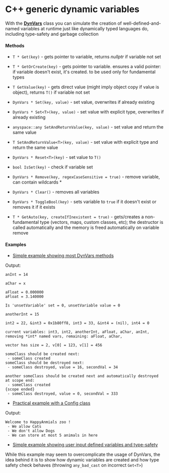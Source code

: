 # C++ generic dynamic variables

With the **[DynVars](dynvars.h)** class you can simulate the creation of well-defined-and-named variables at runtime just like dynamically typed languages do, including type-safety and garbage collection

#### Methods

- `T * Get(key)` - gets pointer to variable, returns _nullptr_ if variable not set

- `T * GetOrCreate(key)` - gets pointer to variable. ensures a valid pointer: if variable doesn't exist, it's created. to be used only for fundamental types

- `T GetValue(key)` - gets direct value (might imply object copy if value is object), returns `T()` if variable not set

- `DynVars * Set(key, value)` - set value, overwrites if already existing

- `DynVars * Set<T>(key, value)` - set value with explicit type, overwrites if already existing

- `anyspace::any SetAndReturnValue(key, value)` - set value and return the same value

- `T SetAndReturnValue<T>(key, value)` - set value with explicit type and return the same value

- `DynVars * Reset<T>(key)` - set value to `T()`

- `bool IsSet(key)` - check if variable set

- `DynVars * Remove(key, regexCaseSensitive = true)` - remove variable, can contain wildcards *

- `DynVars * Clear()` - removes all variables

- `DynVars * ToggleBool(key)` - sets variable to `true` if it doesn't exist or removes it if it exists

- `T * GetAuto(key, createIfInexistent = true)` - gets/creates a non-fundamental type (vectors, maps, custom classes, etc); the destructor is called automatically and the memory is freed automatically on variable remove

#### Examples
- [Simple example showing most DynVars methods](examples/dynvars.cpp)

Output:
```
anInt = 14

aChar = x

aFloat = 0.000000
aFloat = 3.140000

Is 'unsetVariable' set = 0, unsetVariable value = 0

anotherInt = 15

int2 = 22, &int3 = 0x1b80ff8, int3 = 33, &int4 = (nil), int4 = 0

current variables: int3, int2, anotherInt, aFloat, aChar, anInt,
removing *int* named vars, remaining: aFloat, aChar,

vector has size = 2, v[0] = 123, v[1] = 456

someClass should be created next:
 - someClass created
someClass should be destroyed next:
 - someClass destroyed, value = 16, secondVal = 34

another someClass should be created next and automatically destroyed at scope end:
 - someClass created
{scope ended}
 - someClass destroyed, value = 0, secondVal = 333
```
- [Practical example with a Config class](examples/dynvars2.cpp)

Output:
```
Welcome to HappyAnmials zoo !
 - We allow Cats
 - We don't allow Dogs
 - We can store at most 5 animals in here
```

- [Simple example showing user input defined variables and type-safety](examples/dynvars3.cpp)

While this example may seem to overcomplicate the usage of DynVars, the idea behind it is to show how dynamic variables are created and how type safety check behaves (throwing `any_bad_cast` on incorrect `Get<T>`)
